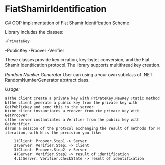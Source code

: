 # FiatShamirIdentification
C# OOP implementation of Fiat Shamir Identification Scheme

Library includes the classes:

	-PrivateKey
  -PublicKey
	-Proover
	-Verifier

These classes provide key creation, key-bytes conversion, and the Fiat Shamir Identification protocol.
The library supports multithread key creation.

*Random Number Generator*
User can using a your own subclass of .NET RandomNumberGenerator abstract class.

*Usage:*

    a)the client create a private key with PrivateKey.NewKey static method
    b)the client generate a public key from the private key with GetPublicKey and send this to the server
    b)the client instantiates a Proover from the private key with GetProover
    c)the server instantiates a Verifier from the public key with GetVerifier
    d)run a session of the protocol exchanging the result of methods for N iteration, with N is the precision you like:

        1)Client: Proover.Step1 -> Server
        2)Server: Verifier.Step1 -> Client
        3)Client: Proover.Step2 -> Server
        4)Server: Verifier.Step2 -> result of identification
        4.1)Server: Verifier.CheckState -> result of identification
